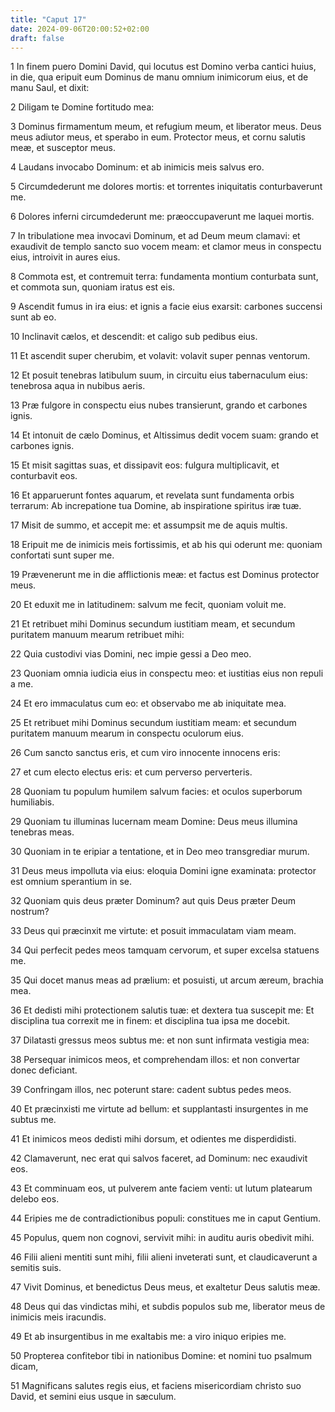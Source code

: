 ```yaml
---
title: "Caput 17"
date: 2024-09-06T20:00:52+02:00
draft: false
---
```



1 In finem puero Domini David, qui locutus est Domino verba cantici huius, in die, qua eripuit eum Dominus de manu omnium inimicorum eius, et de manu Saul, et dixit:

2 Diligam te Domine fortitudo mea:

3 Dominus firmamentum meum, et refugium meum, et liberator meus. Deus meus adiutor meus, et sperabo in eum. Protector meus, et cornu salutis meæ, et susceptor meus.

4 Laudans invocabo Dominum: et ab inimicis meis salvus ero.

5 Circumdederunt me dolores mortis: et torrentes iniquitatis conturbaverunt me.

6 Dolores inferni circumdederunt me: præoccupaverunt me laquei mortis.

7 In tribulatione mea invocavi Dominum, et ad Deum meum clamavi: et exaudivit de templo sancto suo vocem meam: et clamor meus in conspectu eius, introivit in aures eius.

8 Commota est, et contremuit terra: fundamenta montium conturbata sunt, et commota sun, quoniam iratus est eis.

9 Ascendit fumus in ira eius: et ignis a facie eius exarsit: carbones succensi sunt ab eo.

10 Inclinavit cælos, et descendit: et caligo sub pedibus eius.

11 Et ascendit super cherubim, et volavit: volavit super pennas ventorum.

12 Et posuit tenebras latibulum suum, in circuitu eius tabernaculum eius: tenebrosa aqua in nubibus aeris.

13 Præ fulgore in conspectu eius nubes transierunt, grando et carbones ignis.

14 Et intonuit de cælo Dominus, et Altissimus dedit vocem suam: grando et carbones ignis.

15 Et misit sagittas suas, et dissipavit eos: fulgura multiplicavit, et conturbavit eos.

16 Et apparuerunt fontes aquarum, et revelata sunt fundamenta orbis terrarum: Ab increpatione tua Domine, ab inspiratione spiritus iræ tuæ.

17 Misit de summo, et accepit me: et assumpsit me de aquis multis.

18 Eripuit me de inimicis meis fortissimis, et ab his qui oderunt me: quoniam confortati sunt super me.

19 Prævenerunt me in die afflictionis meæ: et factus est Dominus protector meus.

20 Et eduxit me in latitudinem: salvum me fecit, quoniam voluit me.

21 Et retribuet mihi Dominus secundum iustitiam meam, et secundum puritatem manuum mearum retribuet mihi:

22 Quia custodivi vias Domini, nec impie gessi a Deo meo.

23 Quoniam omnia iudicia eius in conspectu meo: et iustitias eius non repuli a me.

24 Et ero immaculatus cum eo: et observabo me ab iniquitate mea.

25 Et retribuet mihi Dominus secundum iustitiam meam: et secundum puritatem manuum mearum in conspectu oculorum eius.

26 Cum sancto sanctus eris, et cum viro innocente innocens eris:

27 et cum electo electus eris: et cum perverso perverteris.

28 Quoniam tu populum humilem salvum facies: et oculos superborum humiliabis.

29 Quoniam tu illuminas lucernam meam Domine: Deus meus illumina tenebras meas.

30 Quoniam in te eripiar a tentatione, et in Deo meo transgrediar murum.

31 Deus meus impolluta via eius: eloquia Domini igne examinata: protector est omnium sperantium in se.

32 Quoniam quis deus præter Dominum? aut quis Deus præter Deum nostrum?

33 Deus qui præcinxit me virtute: et posuit immaculatam viam meam.

34 Qui perfecit pedes meos tamquam cervorum, et super excelsa statuens me.

35 Qui docet manus meas ad prælium: et posuisti, ut arcum æreum, brachia mea.

36 Et dedisti mihi protectionem salutis tuæ: et dextera tua suscepit me: Et disciplina tua correxit me in finem: et disciplina tua ipsa me docebit.

37 Dilatasti gressus meos subtus me: et non sunt infirmata vestigia mea:

38 Persequar inimicos meos, et comprehendam illos: et non convertar donec deficiant.

39 Confringam illos, nec poterunt stare: cadent subtus pedes meos.

40 Et præcinxisti me virtute ad bellum: et supplantasti insurgentes in me subtus me.

41 Et inimicos meos dedisti mihi dorsum, et odientes me disperdidisti.

42 Clamaverunt, nec erat qui salvos faceret, ad Dominum: nec exaudivit eos.

43 Et comminuam eos, ut pulverem ante faciem venti: ut lutum platearum delebo eos.

44 Eripies me de contradictionibus populi: constitues me in caput Gentium.

45 Populus, quem non cognovi, servivit mihi: in auditu auris obedivit mihi.

46 Filii alieni mentiti sunt mihi, filii alieni inveterati sunt, et claudicaverunt a semitis suis.

47 Vivit Dominus, et benedictus Deus meus, et exaltetur Deus salutis meæ.

48 Deus qui das vindictas mihi, et subdis populos sub me, liberator meus de inimicis meis iracundis.

49 Et ab insurgentibus in me exaltabis me: a viro iniquo eripies me.

50 Propterea confitebor tibi in nationibus Domine: et nomini tuo psalmum dicam,

51 Magnificans salutes regis eius, et faciens misericordiam christo suo David, et semini eius usque in sæculum.

